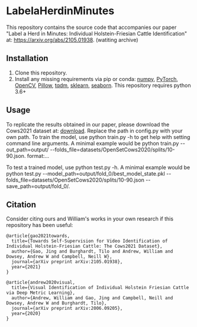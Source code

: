# LabelaHerdinMinutes

This repository contains the source code that accompanies our paper "Label a Herd in Minutes: Individual Holstein-Friesian Cattle Identification" at: https://arxiv.org/abs/2105.01938. (watiting archive)

## Installation
1) Clone this repository.
2) Install any missing requirements via pip or conda: [numpy](https://pypi.org/project/numpy/), [PyTorch](https://pytorch.org/), [OpenCV](https://pypi.org/project/opencv-python/), [Pillow](https://pypi.org/project/Pillow/), [tqdm](https://pypi.org/project/tqdm/), [sklearn](https://pypi.org/project/scikit-learn/), [seaborn](https://pypi.org/project/seaborn/). This repository requires python 3.6+

## Usage
To replicate the results obtained in our paper, please download the Cows2021 dataset at: [download](https://data.bris.ac.uk/data/dataset/4vnrca7qw1642qlwxjadp87h7).
Replace the path in config.py with your own path.
To train the model, use python train.py -h to get help with setting command line arguments. A minimal example would be python train.py --out_path=output/ --folds_file=datasets/OpenSetCows2020/splits/10-90.json.
format:...

To test a trained model, use python test.py -h. A minimal example would be python test.py --model_path=output/fold_0/best_model_state.pkl --folds_file=datasets/OpenSetCows2020/splits/10-90.json --save_path=output/fold_0/.


## Citation
Consider citing ours and William's works in your own research if this repository has been useful:

```
@article{gao2021towards,
  title={Towards Self-Supervision for Video Identification of Individual Holstein-Friesian Cattle: The Cows2021 Dataset},
  author={Gao, Jing and Burghardt, Tilo and Andrew, William and Dowsey, Andrew W and Campbell, Neill W},
  journal={arXiv preprint arXiv:2105.01938},
  year={2021}
}

@article{andrew2020visual,
  title={Visual Identification of Individual Holstein Friesian Cattle via Deep Metric Learning},
  author={Andrew, William and Gao, Jing and Campbell, Neill and Dowsey, Andrew W and Burghardt, Tilo},
  journal={arXiv preprint arXiv:2006.09205},
  year={2020}
}
```
